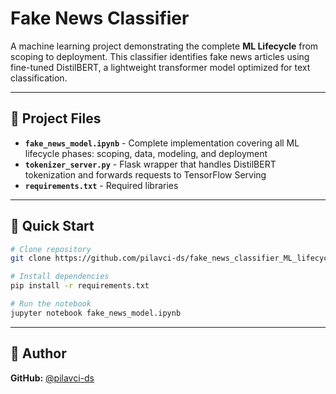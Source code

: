 # Fake News Classifier

A machine learning project demonstrating the complete **ML Lifecycle** from scoping to deployment. This classifier identifies fake news articles using fine-tuned DistilBERT, a lightweight transformer model optimized for text classification.

---

## 📁 Project Files

- **`fake_news_model.ipynb`** - Complete implementation covering all ML lifecycle phases: scoping, data, modeling, and deployment
- **`tokenizer_server.py`** - Flask wrapper that handles DistilBERT tokenization and forwards requests to TensorFlow Serving
- **`requirements.txt`** - Required libraries

---

## 🚀 Quick Start

```bash
# Clone repository
git clone https://github.com/pilavci-ds/fake_news_classifier_ML_lifecycle.git

# Install dependencies
pip install -r requirements.txt

# Run the notebook
jupyter notebook fake_news_model.ipynb
```

---

## 👤 Author

**GitHub:** [@pilavci-ds](https://github.com/pilavci-ds)
